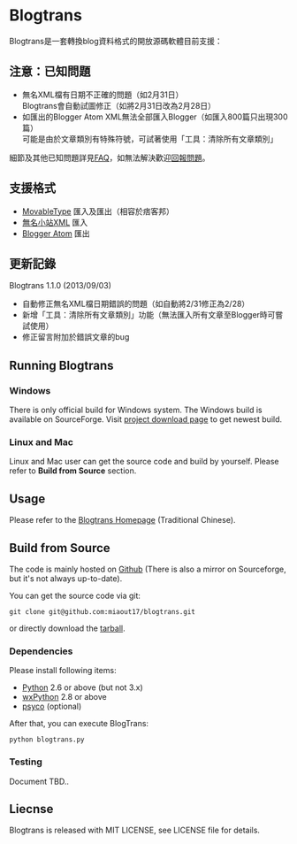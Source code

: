 # Blogtrans

Blogtrans是一套轉換blog資料格式的開放源碼軟體目前支援：

## 注意：已知問題

* 無名XML檔有日期不正確的問題（如2月31日）<br>
  Blogtrans會自動試圖修正（如將2月31日改為2月28日）
* 如匯出的Blogger Atom XML無法全部匯入Blogger（如匯入800篇只出現300篇）<br>
  可能是由於文章類別有特殊符號，可試著使用「工具：清除所有文章類別」

細節及其他已知問題詳見[FAQ](http://miaout17.github.io/blogtrans/faq.html)，如無法解決歡迎[回報問題](http://miaout17.github.io/blogtrans/report.html)。

## 支援格式

* [MovableType](http://www.movabletype.org/documentation/appendices/import-export-format.html) 匯入及匯出（相容於痞客邦）
* [無名小站XML](http://www.wretch.cc/blog/) 匯入
* [Blogger Atom](http://www.blogger.com) 匯出

## 更新記錄

Blogtrans 1.1.0 (2013/09/03)

* 自動修正無名XML檔日期錯誤的問題（如自動將2/31修正為2/28）
* 新增「工具：清除所有文章類別」功能（無法匯入所有文章至Blogger時可嘗試使用）
* 修正留言附加於錯誤文章的bug

## Running Blogtrans

### Windows

There is only official build for Windows system.
The Windows build is available on SourceForge.
Visit [project download page](https://sourceforge.net/project/showfiles.php?group_id=211548) to get newest build.

### Linux and Mac

Linux and Mac user can get the source code and build by yourself.
Please refer to **Build from Source** section.

## Usage

Please refer to the [Blogtrans Homepage](http://miaout17.github.com/blogtrans/) (Traditional Chinese).

## Build from Source

The code is mainly hosted on [Github](https://github.com/miaout17/blogtrans)
(There is also a mirror on Sourceforge, but it's not always up-to-date).

You can get the source code via git:

    git clone git@github.com:miaout17/blogtrans.git

or directly download the [tarball](https://github.com/miaout17/blogtrans/tarball/master).

### Dependencies

Please install following items:

* [Python](http://www.python.org/) 2.6 or above (but not 3.x)
* [wxPython](http://www.wxpython.org/) 2.8 or above
* [psyco](http://psyco.sourceforge.net/) (optional)

After that, you can execute BlogTrans:

    python blogtrans.py

### Testing

Document TBD..

## Liecnse

Blogtrans is released with MIT LICENSE, see LICENSE file for details.

